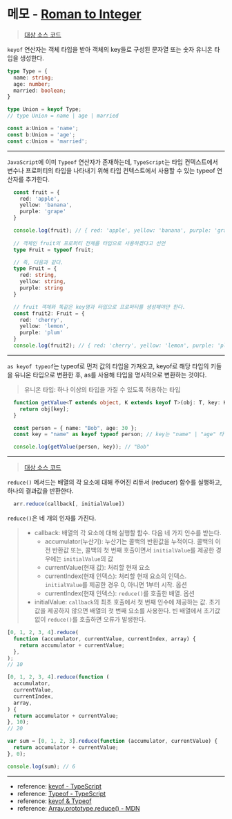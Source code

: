 # 메모 - [Roman to Integer](https://leetcode.com/problems/roman-to-integer/)

> [대상 소스 코드](./Roman-to-Integer.ts#L48)

`keyof` 연산자는 객체 타입을 받아 객체의 key들로 구성된 문자열 또는 숫자 유니온 타입을 생성한다.

```typescript
type Type = {
  name: string;
  age: number;
  married: boolean;
}

type Union = keyof Type;
// type Union = name | age | married

const a:Union = 'name';
const b:Union = 'age';
const c:Union = 'married';
```

---
`JavaScript`에 이미 `Typeof` 연산자가 존재하는데, `TypeScript`는 타입 컨텍스트에서 변수나 프로퍼티의 타입을 나타내기 위해 타입 컨텍스트에서 사용할 수 있는 typeof 연산자를 추가한다.

```typescript
  const fruit = {
    red: 'apple',
    yellow: 'banana',
    purple: 'grape'
  }

  console.log(fruit); // { red: 'apple', yellow: 'banana', purple: 'grape' }
  
  // 객체인 fruit의 프로퍼티 전체를 타입으로 사용하겠다고 선언
  type Fruit = typeof fruit;

  // 즉, 다음과 같다.
  type Fruit = {
    red: string,
    yellow: string,
    purple: string
  }

  // fruit 객체와 똑같은 key명과 타입으로 프로퍼티를 생성해야만 한다.
  const fruit2: Fruit = {
    red: 'cherry',  
    yellow: 'lemon',
    purple: 'plum'
  }
  console.log(fruit2); // { red: 'cherry', yellow: 'lemon', purple: 'plum' }
```

---
`as keyof typeof`는 typeof로 먼저 값의 타입을 가져오고, keyof로 해당 타입의 키들을 유니온 타입으로 변환한 후, as를 사용해 타입을 명시적으로 변환하는 것이다.

> 유니온 타입: 하나 이상의 타입을 가질 수 있도록 허용하는 타입

```typescript
  function getValue<T extends object, K extends keyof T>(obj: T, key: K) {
    return obj[key];
  }

  const person = { name: "Bob", age: 30 };
  const key = "name" as keyof typeof person; // key는 "name" | "age" 타입이 됨

  console.log(getValue(person, key)); // "Bob"
```

---

> [대상 소스 코드](./Roman-to-Integer.ts#L50)

`reduce()` 메서드는 배열의 각 요소에 대해 주어진 리듀서 (reducer) 함수를 실행하고, 하나의 결과값을 반환한다.

```javascript
  arr.reduce(callback[, initialValue])
```

`reduce()`은 네 개의 인자를 가진다.

> - callback: 배열의 각 요소에 대해 실행할 함수. 다음 네 가지 인수를 받는다.
>   - accumulator(누산기): 누산기는 콜백의 반환값을 누적이다. 콜백의 이전 반환값 또는, 콜백의 첫 번째 호출이면서 `initialValue`를 제공한 경우에는 `initialValue`의 값
>   - currentValue(현재 값): 처리할 현재 요소
>   - currentIndex(현재 인덱스): 처리할 현재 요소의 인덱스. `initialValue`를 제공한 경우 0, 아니면 1부터 시작. 옵션
>   - currentIndex(현재 인덱스): `reduce()`를 호출한 배열. 옵션
> - initialValue: `callback`의 최초 호출에서 첫 번째 인수에 제공하는 값. 초기값을 제공하지 않으면 배열의 첫 번째 요소를 사용한다. 빈 배열에서 초기값 없이 `reduce()`를 호출하면 오류가 발생한다.

```javascript
[0, 1, 2, 3, 4].reduce(
  function (accumulator, currentValue, currentIndex, array) {
    return accumulator + currentValue;
  },
);
// 10

[0, 1, 2, 3, 4].reduce(function (
  accumulator,
  currentValue,
  currentIndex,
  array,
) {
  return accumulator + currentValue;
}, 10);
// 20

var sum = [0, 1, 2, 3].reduce(function (accumulator, currentValue) {
  return accumulator + currentValue;
}, 0);

console.log(sum); // 6
```

---

- reference: [keyof - TypeScript](<https://www.typescriptlang.org/docs/handbook/2/keyof-types.html>)
- reference: [Typeof - TypeScript](<https://www.typescriptlang.org/docs/handbook/2/typeof-types.html>)
- reference: [keyof & Typeof](<https://velog.io/@ddaisylee/%ED%83%80%EC%9E%85%EC%8A%A4%ED%81%AC%EB%A6%BD%ED%8A%B8-keyof-typeof>)
- reference: [Array.prototype.reduce() - MDN](<https://developer.mozilla.org/ko/docs/Web/JavaScript/Reference/Global_Objects/Array/reduce>)

